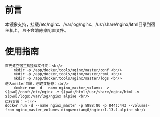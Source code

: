 # 前言
  本镜像支持，挂载/etc/nginx、/var/log/nginx、/usr/share/nginx/html目录到宿主机上，且不会清除掉配置文件。

# 使用指南
	首先建立宿主机挂载文件夹：<br/>
		mkdir -p /app/docker/tools/nginx/master/conf <br/>
		mkdir -p /app/docker/tools/nginx/master/html <br/>
		mkdir -p /app/docker/tools/nginx/master/logs <br/>
	进入master目录，创建数据卷：<br/>
		docker run -d --name nginx_master_volumes -v $(pwd)/conf:/etc/nginx -v $(pwd)/html:/usr/share/nginx/html -v $(pwd)/logs:/var/log/nginx alpine <br/>
	运行容器： <br/>
	docker run -d --name nginx_master -p 8888:80 -p 8443:443 --volumes-from nginx_master_volumes dingwenxiang0/nginx:1.13.9-alpine <br/>
	



